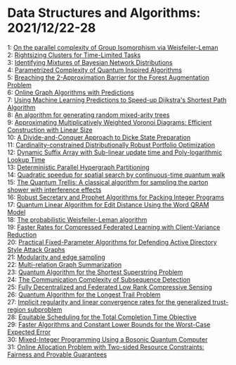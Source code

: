 # Data Structures and Algorithms: 2021/12/22-28  
1: [On the parallel complexity of Group Isomorphism via Weisfeiler-Leman](https://doi.org/10.48550/arXiv.2112.11487)  
2: [Rightsizing Clusters for Time-Limited Tasks](https://doi.org/10.48550/arXiv.2112.11597)  
3: [Identifying Mixtures of Bayesian Network Distributions](https://doi.org/10.48550/arXiv.2112.11602)  
4: [Parametrized Complexity of Quantum Inspired Algorithms](https://doi.org/10.48550/arXiv.2112.11686)  
5: [Breaching the 2-Approximation Barrier for the Forest Augmentation  Problem](https://doi.org/10.48550/arXiv.2112.11799)  
6: [Online Graph Algorithms with Predictions](https://doi.org/10.48550/arXiv.2112.11831)  
7: [Using Machine Learning Predictions to Speed-up Dijkstra's Shortest Path  Algorithm](https://doi.org/10.48550/arXiv.2112.11927)  
8: [An algorithm for generating random mixed-arity trees](https://doi.org/10.48550/arXiv.2112.12019)  
9: [Approximating Multiplicatively Weighted Voronoi Diagrams: Efficient  Construction with Linear Size](https://doi.org/10.48550/arXiv.2112.12350)  
10: [A Divide-and-Conquer Approach to Dicke State Preparation](https://doi.org/10.48550/arXiv.2112.12435)  
11: [Cardinality-constrained Distributionally Robust Portfolio Optimization](https://doi.org/10.48550/arXiv.2112.12454)  
12: [Dynamic Suffix Array with Sub-linear update time and Poly-logarithmic  Lookup Time](https://doi.org/10.48550/arXiv.2112.12678)  
13: [Deterministic Parallel Hypergraph Partitioning](https://doi.org/10.48550/arXiv.2112.12704)  
14: [Quadratic speedup for spatial search by continuous-time quantum walk](https://doi.org/10.48550/arXiv.2112.12746)  
15: [The Quantum Trellis: A classical algorithm for sampling the parton  shower with interference effects](https://doi.org/10.48550/arXiv.2112.12795)  
16: [Robust Secretary and Prophet Algorithms for Packing Integer Programs](https://doi.org/10.48550/arXiv.2112.12920)  
17: [Quantum Linear Algorithm for Edit Distance Using the Word QRAM Model](https://doi.org/10.48550/arXiv.2112.13005)  
18: [The probabilistic Weisfeiler-Leman algorithm](https://doi.org/10.48550/arXiv.2112.13045)  
19: [Faster Rates for Compressed Federated Learning with Client-Variance  Reduction](https://doi.org/10.48550/arXiv.2112.13097)  
20: [Practical Fixed-Parameter Algorithms for Defending Active Directory  Style Attack Graphs](https://doi.org/10.48550/arXiv.2112.13175)  
21: [Modularity and edge sampling](https://doi.org/10.48550/arXiv.2112.13190)  
22: [Multi-relation Graph Summarization](https://doi.org/10.48550/arXiv.2112.15488)  
23: [Quantum Algorithm for the Shortest Superstring Problem](https://doi.org/10.48550/arXiv.2112.13319)  
24: [The Communication Complexity of Subsequence Detection](https://doi.org/10.48550/arXiv.2112.13399)  
25: [Fully Decentralized and Federated Low Rank Compressive Sensing](https://doi.org/10.48550/arXiv.2112.13412)  
26: [Quantum Algorithm for the Longest Trail Problem](https://doi.org/10.48550/arXiv.2112.13847)  
27: [Implicit regularity and linear convergence rates for the generalized  trust-region subproblem](https://doi.org/10.48550/arXiv.2112.13821)  
28: [Equitable Scheduling for the Total Completion Time Objective](https://doi.org/10.48550/arXiv.2112.13824)  
29: [Faster Algorithms and Constant Lower Bounds for the Worst-Case Expected  Error](https://doi.org/10.48550/arXiv.2112.13832)  
30: [Mixed-Integer Programming Using a Bosonic Quantum Computer](https://doi.org/10.48550/arXiv.2112.13917)  
31: [Online Allocation Problem with Two-sided Resource Constraints: Fairness  and Provable Guarantees](https://doi.org/10.48550/arXiv.2112.13964)  